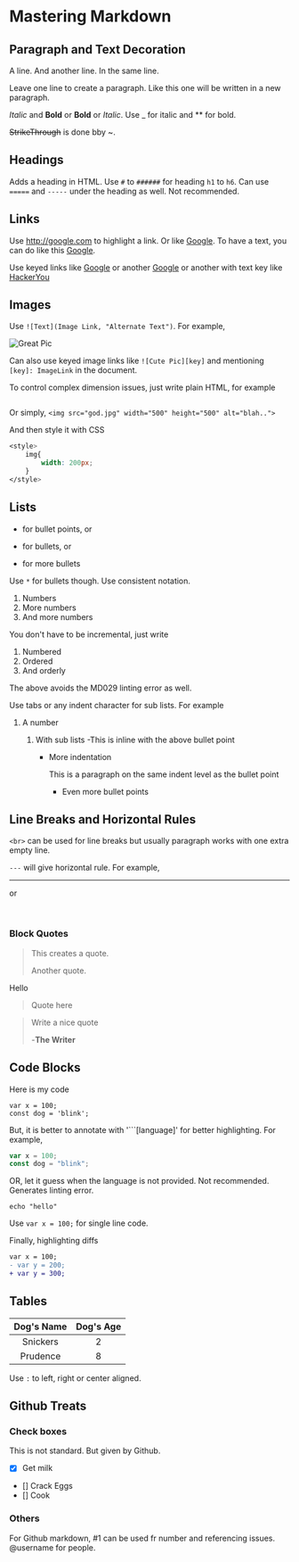 # Mastering Markdown

## Paragraph and Text Decoration

A line. And another line. In the same line.

Leave one line to create a paragraph. Like this one will be written in a new paragraph.

_Italic_ and **Bold** or **Bold** or _Italic_. Use \_ for italic and \*\* for bold.

~~StrikeThrough~~ is done bby ~.

## Headings

Adds a heading in HTML. Use `#` to `######` for heading `h1` to `h6`. Can use `=====` and `-----` under the heading as well. Not recommended.

## Links

Use <http://google.com> to highlight a link. Or like [Google](http://google.com). To have a text, you can do like this [Google](http://google.com "Google").

Use keyed links like [Google][1] or another [Google][1] or another with text key like [HackerYou][hack]

[1]: http://www.google.com
[hack]: http://hackeryou.com

## Images

Use `![Text](Image Link, "Alternate Text")`. For example,

![Great Pic](http://unsplash.it/500/500?random)

Can also use keyed image links like `![Cute Pic][key]` and mentioning `[key]: ImageLink` in the document.

To control complex dimension issues, just write plain HTML, for example

![<img src="http://unsplash.it/50/50?image=1000">](http://unsplash.it/50/50?image=1000)

Or simply,
`<img src="god.jpg" width="500" height="500" alt="blah..">`

And then style it with CSS

```css
<style>
    img{
        width: 200px;
    }
</style>
```

## Lists

- for bullet points, or

* for bullets, or

- for more bullets

Use `*` for bullets though. Use consistent notation.

1. Numbers
2. More numbers
3. And more numbers

You don't have to be incremental, just write

1. Numbered
1. Ordered
1. And orderly

The above avoids the MD029 linting error as well.

Use tabs or any indent character for sub lists. For example

1. A number

   1. With sub lists
      -This is inline with the above bullet point

      - More indentation

        This is a paragraph on the same indent level as the bullet point

        - Even more bullet points

## Line Breaks and Horizontal Rules

`<br>` can be used for line breaks but usually paragraph works with one extra empty line.

`---` will give horizontal rule. For example,

---

or

<br>

### Block Quotes

> This creates a quote.
>
> Another quote.

Hello

> Quote here

> Write a nice quote
>
> -**The Writer**

## Code Blocks

Here is my code

    var x = 100;
    const dog = 'blink';

But, it is better to annotate with '```[language]' for better highlighting. For example,

```javascript
var x = 100;
const dog = "blink";
```

OR, let it guess when the language is not provided. Not recommended. Generates linting error.

```
echo "hello"
```

Use `var x = 100;` for single line code.

Finally, highlighting diffs

```diff
var x = 100;
- var y = 200;
+ var y = 300;
```

## Tables

| Dog's Name | Dog's Age |
| :--------: | :-------: |
|  Snickers  |     2     |
|  Prudence  |     8     |

Use `:` to left, right or center aligned.

## Github Treats

### Check boxes

This is not standard. But given by Github.

- [x] Get milk
- [] Crack Eggs
- [] Cook

### Others

For Github markdown, #1 can be used fr number and referencing issues. @username for people.
